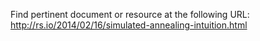 Find pertinent document or resource at the following URL:
http://rs.io/2014/02/16/simulated-annealing-intuition.html
